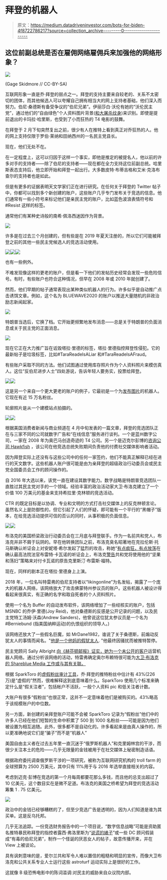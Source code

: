 # 拜登的机器人

> 原文：<https://medium.datadriveninvestor.com/bots-for-biden-4f8722786217?source=collection_archive---------0----------------------->

## 这位前副总统是否在雇佣网络雇佣兵来加强他的网络形象？

![](img/1f4199fe0d4f367f29798d9e236bf566.png)

(Gage Skidmore // CC-BY-SA)

互联网形象一直是乔·拜登的弱点之一。拜登的支持主要来自较老的、关系不太密切的团体，而其他候选人可以夸耀自己拥有相当大的网上支持者基础，他们深入而努力。伯尼·桑德斯有备受争议的“伯尼兄弟”。伊丽莎白·沃伦有她的“沃伦民主党”，通过他们的“自由绿色”个人资料图片背景([和大屠杀纹身](https://www.insidehook.com/daily_brief/news-opinion/elizabeth-warren-staffers-criticized-for-getting-tattoos-that-resemble-holocaust-numbers))来识别。即使是提前退出的卡玛拉·哈里斯，也受到了小而狂热的 T4 电影的鼓舞。

在拜登于 2 月下旬突然复出之前，很少有人在推特上看到真正对乔狂热的人。他的网上支持仅限于罗伯·莱纳和田纳西州的一名民主党县长。

现在，他们无处不在。

在一定程度上，这可以归因于这样一个事实，即他是推定的被提名人，他以前的许多对手的支持者——除了伯尼的支持者——现在都在全力支持这位前副总统。哈里斯表态支持后，他立即开始和拜登一起出行。大多数皮特·布蒂吉格和艾米·克洛布查尔的支持者也是如此。

但是有更多的证据表明天文学家们正在进行研究。在任何关于拜登的 Twitter 帖子中，你都可以找到多个新创建的账户，这些账户几乎专门发布关于竞选的信息。他们通常有一些小符号来标记他们是亲民主党的账户，比如蓝色波浪表情符号和#Resist 这样的标签。

通常他们有某种史诗般的南希·佩洛西迷因作为背景。

![](img/f33edb02eab801def26abd66dc1a3195.png)

许多是在过去三个月创建的，但有些是在 2019 年夏天注册的，所以它们可能被拜登之前的其他一些民主党候选人的竞选活动使用。

![](img/ae503351147f5800cdfb8a935abbdcd3.png)![](img/5d4f383e8f295dde436b974b40beb9a3.png)![](img/444d115b6eeeffbe2f725512d5564138.png)

也有一些例外。

不难发现像这样的更老的账户，但是看一下他们的发帖历史经常会发现一些危险信号。有时，有些账户也符合这种情况，但早在 2008 年或 2010 年就创建了。

然而，他们早期的帖子通常表现出某种类似机器人的行为。许多似乎是自动推广点击诱饵文章。例如，这个名为 BLUEWAVE2020 的账户以推送大量随机的非政治励志新闻起家。

![](img/cfb84d3a5fbb92cf76b66e18e8488c5a.png)

特朗普当选后，它换了档。它开始更频繁地发布消息——总是关于特朗普的负面消息或关于民主党的正面消息。

![](img/4d6871f9c4ab62e8db4a2caed46d77b4.png)

现在它正在大力推广旨在诋毁塔拉·里德的标签，塔拉·里德指控拜登性侵犯。它的最新帖子是垃圾标签，比如#TaraReadeIsALiar 和#TaraReadeIsAFraud。

有些账户采取不同的方法。他们试图通过使用库存照片作为个人资料照片来模仿真人。这位“反伯尼进步人士”四处游说，告诉年轻人要务实，投票给拜登。

![](img/556f47e0bdae502744eb2b765581b251.png)![](img/79d1b9e90a0938e288952e7510735bce.png)

这是另一个来自一个更大更老的账户的例子，它最初是一个为[发布图片](https://twitter.com/search?q=(from%3ASocialPowerOne1)%20until%3A2015-01-31%20since%3A2013-01-17&src=typed_query)的机器人。它现在有近 15 万名粉丝。

轮廓照片是从一个建模站点拍摄的。

![](img/c5050455e8fbb1bb7bb917ff997edd92.png)![](img/53b6eae1b0d4a3258932d888797737bc.png)

根据美国消费者新闻与商业频道在 4 月中旬发表的一篇文章，拜登的竞选团队正在与三家不同的公司就数字广告和“在线信息”服务进行谈判。一个是蓝州数字公司，一家在 2008 年为奥巴马创造奇迹的 T4 公司。另一个是迈克尔彭博的[咨询公司 Hawkfish](https://theintercept.com/2020/04/10/bloomberg-hawkfish-biden-campaign/) ，该公司在他竞选总统失败期间负责他的付费社交媒体影响者活动。

因为拜登实际上还没有与这些公司中的任何一家签约，他们不能真正解释已经在进行的天文数字。这些机器人账户很可能是由为亲拜登的超级政治行动委员会或民主党全国委员会工作的顾问操作的。

自 2016 年大选以来，该党一直在建设其数字能力。数字战略是特朗普竞选团队一直胜过其民主党对手的一个领域。经验丰富的政治活动家大卫·布洛克建立了一个价值 100 万美元的基金来支持希拉里·克林顿的竞选活动。

CTR 的既定目标是以协调、专业和文明的方式打击社交媒体上的反克林顿言论。虽然名义上是防御性的，但它引起了人们的怀疑，即可能有一个平行的“黑帽子”版本，在给竞选活动提供可信的否认的同时，从事积极的负面信息。

![](img/a3f6c37d79c645fd9bd0c42f37f66ac6.png)![](img/99a26fd2ad67ad62dd3fc1664d1c1ca8.png)

布洛克的美国桥梁政治行动委员会在三月底与拜登联手。作为一名前共和党人，布洛克并非不屑于玩阴的。早在他转换团队之前，布洛克臭名昭著地在克拉伦斯·托马斯确认听证会上对安妮塔·希尔发起了猛烈的攻击，称她“[有点疯狂，有点放荡](https://www.vanityfair.com/news/2016/04/anita-hill-sexism)在确认最高法院法官布雷特·卡瓦诺的听证会上，布洛克[警告](https://www.nbcnews.com/think/opinion/kavanaugh-s-accuser-should-unfortunately-expect-anita-hill-treatment-republicans-ncna910226)共和党将使用他的“坚果和荡妇”策略来对付卡瓦诺的原告克里斯汀·布雷斯·福特。

现在，同样的剧本正在塔拉·里德身上上演。

2018 年，一位名叫特雷弗的伯尼支持者以“likingonline”为名发帖，揭露了一个庞大的机器人网络，该网络放大了攻击佛蒙特州参议员的账户。这些机器人被设计得看起来很真实，有正确的名字和取自死者的个人资料照片。

使用一个名为 Buffer 的自动发布软件，该网络增加了一些经核实的账户，包括 MSNBC 的乔伊·里德(Joy Reid)，他对桑德斯的反感是公开记录的问题，以及民主党特工汤姆·沃森(Andrew Sanders)，他曾说这位犹太参议员是一个名为#Berniebund (指美国纳粹运动)的仇恨组织的领导人。)

该网络还放大了一些假名巨魔，如 MrDane1982，谁说了关于桑德斯，前煽动反犹太人的事情而闻名。"[他是一个他妈的假犹太人](https://me.me/i/mr-weeks-mrdane-1982-write-in-hillary-clinton-yall-dont-5f2f635828324b95b1c6c3952221fe09). "他最终因骚扰而被推特暂停。

民主党顾问 Sally Albright [向《赫芬顿邮报》证实，她为一个未公开的客户](https://www.huffpost.com/entry/democratic-bot-network-sally-albright_n_5aa2f548e4b07047bec68023)运营机器人网络。通过分析该网络的活动，特雷弗确定奥尔布赖特很可能为[大卫·布洛克的 Shareblue Media 工作或与其有关联。](https://shareblueastroturf.netlify.app/#connection_to_shareblue)

根据 SparkToro 的[虚假粉丝审计工具](https://sparktoro.com/fake-followers/joebiden)，乔·拜登的推特粉丝中估计有 43%(226 万)是“虚假的”然而，很难解释这到底意味着什么。SparkToro 使用几个标准来确定什么是“假关注者”，包括帐户不活跃，一般个人资料 pic 和低关注者计数。

大账户有很多“假粉丝”也很正常，这并不一定意味着他们是被购买的。43%略高于该规模账户的中位数。

另一方面，新创建的亲拜登账户可能不会被 SparkToro 记录为“假粉丝”他们中的许多人已经在他们短暂的生命中积累了 500 到 1000 名粉丝——可能是因为他们被设置为相互追随。此外，很多都不是自动化的。许多看起来是由真人操作的，所以更准确地说它们是“骗子”而不是“机器人”

美国自由主义者在过去五年里一直沉迷于“俄罗斯机器人”和克里姆林宫的干涉，而很少关注本土的危险——几乎无限量的金钱被用于在社交媒体上秘密制造话语。

根据政府委托调查俄罗斯干涉的一项研究，被称为互联网研究机构的 troll farm 的全球预算为 2500 万美元，其中只有 11%用于与 2016 年选举直接相关的内容。

考虑到迈克·彭博在竞选的第一个月每周都要花那么多钱，而且他的总支出超过了 10 亿美元，这个数目实在是微不足道。布洛克的美国之桥希望为拜登的竞选活动筹集 1 . 75 亿美元。

![](img/0c2dbb2c88d8da4761047ba1d14de1da.png)

政治中的金钱已经够糟糕的了，但至少竞选广告是透明的，因为人们知道是谁为其买单。这是反乌托邦。

几乎无法追踪。一份竞选财务报告中的一个项目说，“数字信息战略”可能是资助匿名推特暴民称拜登的指控者露西·弗洛里斯为“[说谎的婊子](https://twitter.com/search?q=%22bitch%22%20(to%3ALucyFlores)%20until%3A2019-04-30%20since%3A2019-03-31&src=typed_query)”或一些 DC 顾问假装成“有毒的伯尼兄弟”，制作一个怪诞的厌恶女人的帖子，故意传播开来，并在 View 上被谈论。

具有讽刺意味的是，爱尔兰共和军令人难以置信的粗糙和明显的宣传，而像大卫布洛克和公共关系专业人士运行这些 astroturf 运动实际上是很好的工作。

这就像 B 级恐怖电影中的陈词滥调:对民主的威胁来自众议院内部。